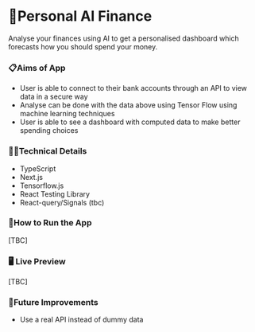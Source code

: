 # 👛Personal AI Finance

Analyse your finances using AI to get a personalised dashboard which forecasts how you should spend your money.

### 📋Aims of App

- User is able to connect to their bank accounts through an API to view data in a secure way
- Analyse can be done with the data above using Tensor Flow using machine learning techniques
- User is able to see a dashboard with computed data to make better spending choices

### 👩‍💻Technical Details

- TypeScript
- Next.js
- Tensorflow.js
- React Testing Library
- React-query/Signals (tbc)

### 🔧How to Run the App

[TBC]

### 🖥️ Live Preview

[TBC]

### 💭Future Improvements

- Use a real API instead of dummy data
